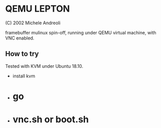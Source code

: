 QEMU LEPTON
=================

(C) 2002 Michele Andreoli

framebuffer mulinux spin-off, running under QEMU virtual machine, with VNC enabled.

How to try
----------

Tested with KVM under Ubuntu 18.10.

- install kvm
- # go
- # vnc.sh or boot.sh
